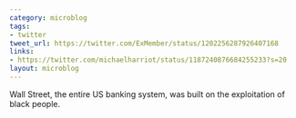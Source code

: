 ```yaml
---
category: microblog
tags:
- twitter
tweet_url: https://twitter.com/ExMember/status/1202256287926407168
links:
- https://twitter.com/michaelharriot/status/1187240876684255233?s=20
layout: microblog
---
```

Wall Street, the entire US banking system, was built on the exploitation of black people.
